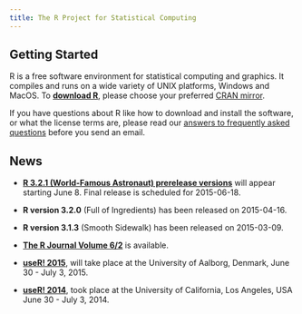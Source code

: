 ```yaml
---
title: The R Project for Statistical Computing
---
```


## Getting Started

R is a free software environment for statistical computing and graphics. It compiles and runs on a wide variety of UNIX platforms, Windows and MacOS. To **[download R](http://cran.r-project.org/mirrors.html)**, please choose your preferred [CRAN mirror](http://cran.r-project.org/mirrors.html).

If you have questions about R like how to download and install the software, or what the license terms are, please read our [answers to frequently asked questions](http://cran.R-project.org/faqs.html) before you send an email.

## News

-
    [**R 3.2.1 (World-Famous Astronaut) prerelease versions**](http://cran.r-project.org/src/base-prerelease)
    will appear starting June 8. Final release is scheduled for 2015-06-18. 

-   **R version 3.2.0** (Full of Ingredients) has been released on 2015-04-16.

-   **R version 3.1.3** (Smooth Sidewalk) has been released on 2015-03-09.

-   [**The R Journal Volume 6/2**](http://journal.r-project.org) is available.

-   **[useR! 2015](http://www.r-project.org/useR-2015)**, will take
    place at the University of Aalborg, Denmark, June 30 - July 3, 2015.

-   **[useR! 2014](http://www.r-project.org/useR-2014)**, took place at
    the University of California, Los Angeles, USA June 30 - July 3, 2014.


<!--- (Boilerplate for release run-in)
-   [**R 3.1.3 (Smooth Sidewalk) prerelease versions**](http://cran.r-project.org/src/base-prerelease) will appear starting February 28. Final release is scheduled for 2015-03-09. 
-->
